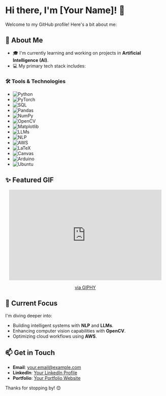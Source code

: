 # Hi there, I'm [Your Name]! 👋

Welcome to my GitHub profile! Here's a bit about me:

## 🚀 About Me
- 🎓 I'm currently learning and working on projects in **Artificial Intelligence (AI)**.
- 💻 My primary tech stack includes:

### 🛠️ Tools & Technologies

- <img src="https://img.shields.io/badge/-Python-3776AB?logo=python&logoColor=white&style=for-the-badge" alt="Python">
- <img src="https://img.shields.io/badge/-PyTorch-EE4C2C?logo=pytorch&logoColor=white&style=for-the-badge" alt="PyTorch">
- <img src="https://img.shields.io/badge/-SQL-4479A1?logo=postgresql&logoColor=white&style=for-the-badge" alt="SQL">
- <img src="https://img.shields.io/badge/-Pandas-150458?logo=pandas&logoColor=white&style=for-the-badge" alt="Pandas">
- <img src="https://img.shields.io/badge/-NumPy-013243?logo=numpy&logoColor=white&style=for-the-badge" alt="NumPy">
- <img src="https://img.shields.io/badge/-OpenCV-5C3EE8?logo=opencv&logoColor=white&style=for-the-badge" alt="OpenCV">
- <img src="https://img.shields.io/badge/-Matplotlib-11557C?logoColor=white&style=for-the-badge" alt="Matplotlib">
- <img src="https://img.shields.io/badge/-LLMs-gray?style=for-the-badge" alt="LLMs">
- <img src="https://img.shields.io/badge/-NLP-blueviolet?style=for-the-badge" alt="NLP">
- <img src="https://img.shields.io/badge/-AWS-FF9900?logo=amazonaws&logoColor=white&style=for-the-badge" alt="AWS">
- <img src="https://img.shields.io/badge/-LaTeX-008080?logo=latex&logoColor=white&style=for-the-badge" alt="LaTeX">
- <img src="https://img.shields.io/badge/-Canvas-orange?style=for-the-badge" alt="Canvas">
- <img src="https://img.shields.io/badge/-Arduino-00979D?logo=arduino&logoColor=white&style=for-the-badge" alt="Arduino">
- <img src="https://img.shields.io/badge/-Ubuntu-E95420?logo=ubuntu&logoColor=white&style=for-the-badge" alt="Ubuntu">

## ✨ Featured GIF

<div style="text-align:center;">
  <iframe src="https://giphy.com/embed/aQFiKGhqerg2Y" width="480" height="286" style="border:none;" allowFullScreen></iframe>
  <p><a href="https://giphy.com/gifs/code-geass-lelouch-aQFiKGhqerg2Y">via GIPHY</a></p>
</div>

## 🌱 Current Focus
I'm diving deeper into:
- Building intelligent systems with **NLP** and **LLMs**.
- Enhancing computer vision capabilities with **OpenCV**.
- Optimizing cloud workflows using **AWS**.

## 📫 Get in Touch
- **Email**: [your.email@example.com](mailto:your.email@example.com)
- **LinkedIn**: [Your LinkedIn Profile](https://linkedin.com/in/yourprofile)
- **Portfolio**: [Your Portfolio Website](https://yourwebsite.com)

Thanks for stopping by! 😊


